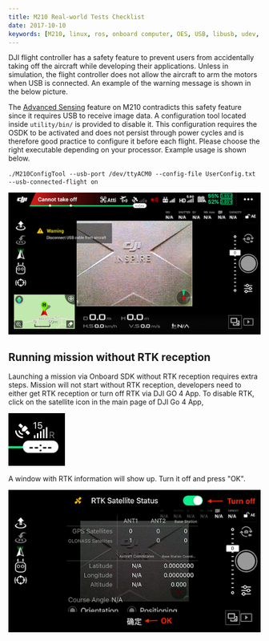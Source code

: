 ```yaml
---
title: M210 Real-world Tests Checklist
date: 2017-10-10
keywords: [M210, linux, ros, onboard computer, OES, USB, libusb, udev, configuration]
---
```


DJI flight controller has a safety feature to prevent users from accidentally taking off the aircraft while developing their applications. Unless in simulation, the flight controller does not allow the aircraft to arm the motors when USB is connected. An example of the warning message is shown in the below picture. 

The [Advanced Sensing](../guides/component-guide-advanced-sensing-stereo-camera.html) feature on M210 contradicts this safety feature since it requires USB to receive image data. A configuration tool located inside `utility/bin/` is provided to disable it. This configuration requires the OSDK to be activated and does not persist through power cycles and is therefore good practice to configure it before each flight. Please choose the right executable depending on your processor. Example usage is shown below.
````
./M210ConfigTool --usb-port /dev/ttyACM0 --config-file UserConfig.txt --usb-connected-flight on
````


![m210_usb_connected_flight](../images/workflow/m210_usb_connected_flight_app.PNG)

## Running mission without RTK reception

Launching a mission via Onboard SDK without RTK reception requires extra
steps. Mission will not start without RTK reception, 
developers need to either get RTK reception or turn off RTK via DJI GO 4 App.
To disable RTK, click on the satellite icon in the main page of DJI Go 4 App,

![rtk_icon](../images/workflow/rtk_icon_app.PNG)

A window with RTK information will show up. Turn it off and press "OK".

![rtk_window](../images/workflow/rtk_window.PNG)
